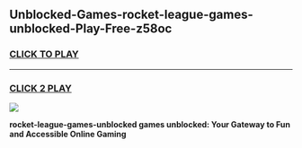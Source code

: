 
## Unblocked-Games-rocket-league-games-unblocked-Play-Free-z58oc
<h3>
<a href="https://premium76.site?title=rocket-league-games-unblocked&ref=23A">CLICK TO PLAY</a></h3>
<hr>

<h3>
<a href="https://premium76.site?title=rocket-league-games-unblocked&ref=23A">CLICK 2 PLAY</a>
  
</h3>

<a href="https://premium76.site?title=rocket-league-games-unblocked&ref=23A"><img src="https://clearcache.store/games.png"></a>


**rocket-league-games-unblocked games unblocked: Your Gateway to Fun and Accessible Online Gaming**
